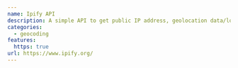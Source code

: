 ```yaml
---
name: Ipify API
description: A simple API to get public IP address, geolocation data/lookup, proxy database.
categories:
  - geocoding
features:
  https: true
url: https://www.ipify.org/
---
```

